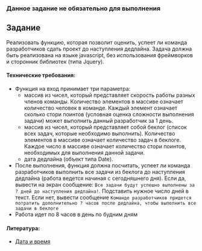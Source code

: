 ### Данное задание не обязательно для выполнения

## Задание

Реализовать функцию, которая позволит оценить, успеет ли команда разработчиков сдать проект до наступления дедлайна. Задача должна быть реализована на языке javascript, без использования фреймворков и сторонник библиотек (типа Jquery).

#### Технические требования:
- Функция на вход принимает три параметра:
  - массив из чисел, который представляет скорость работы разных членов команды. Количество элементов в массиве означает количество человек в команде. Каждый элемент означает сколько стори поинтов (условная оценка сложности выполнения задачи) может выполнить данный разработчик за 1 день.
  - массив из чисел, который представляет собой беклог (список всех задач, которые необходимо выполнить). Количество элементов в массиве означает количество задач в беклоге. Каждое число в массиве означает количество стори поинтов, необходимых для выполнения данной задачи.
  - дата дедлайна (объект типа Date).
- После выполнения, функция должна посчитать, успеет ли команда разработчиков выполнить все задачи из беклога до наступления дедлайна (работа ведется начиная с сегодняшнего дня). Если да, вывести на экран сообщение: `Все задачи будут успешно выполнены за ? дней до наступления дедлайна!`. Подставить нужное число дней в текст. Если нет, вывести сообщение `Команде разработчиков придется потратить дополнительно ? часов после дедлайна, чтобы выполнить все задачи в беклоге`
- Работа идет по 8 часов в день по будним дням

#### Литература:
- [Дата и время](https://learn.javascript.ru/datetime)
